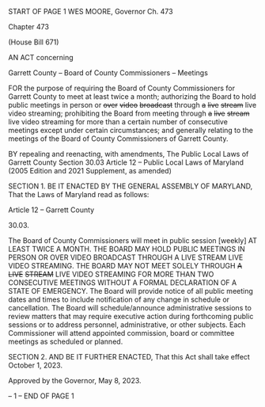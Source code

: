 START OF PAGE 1
WES MOORE, Governor Ch. 473

Chapter 473

(House Bill 671)

AN ACT concerning

Garrett County – Board of County Commissioners – Meetings

FOR the purpose of requiring the Board of County Commissioners for Garrett County to
meet at least twice a month; authorizing the Board to hold public meetings in person
or ~~over~~ ~~video~~ ~~broadcast~~ through ~~a~~ ~~live~~ ~~stream~~ live video streaming; prohibiting the
Board from meeting through ~~a~~ ~~live~~ ~~stream~~ live video streaming for more than a
certain number of consecutive meetings except under certain circumstances; and
generally relating to the meetings of the Board of County Commissioners of Garrett
County.

BY repealing and reenacting, with amendments,
The Public Local Laws of Garrett County
Section 30.03
Article 12 – Public Local Laws of Maryland
(2005 Edition and 2021 Supplement, as amended)

SECTION 1. BE IT ENACTED BY THE GENERAL ASSEMBLY OF MARYLAND,
That the Laws of Maryland read as follows:

Article 12 – Garrett County

30.03.

The Board of County Commissioners will meet in public session [weekly] AT LEAST
TWICE A MONTH. THE BOARD MAY HOLD PUBLIC MEETINGS IN PERSON OR OVER
VIDEO BROADCAST THROUGH A LIVE STREAM LIVE VIDEO STREAMING. THE BOARD
MAY NOT MEET SOLELY THROUGH ~~A~~ ~~LIVE~~ ~~STREAM~~ LIVE VIDEO STREAMING FOR
MORE THAN TWO CONSECUTIVE MEETINGS WITHOUT A FORMAL DECLARATION OF A
STATE OF EMERGENCY. The Board will provide notice of all public meeting dates and
times to include notification of any change in schedule or cancellation. The Board will
schedule/announce administrative sessions to review matters that may require executive
action during forthcoming public sessions or to address personnel, administrative, or other
subjects. Each Commissioner will attend appointed commission, board or committee
meetings as scheduled or planned.

SECTION 2. AND BE IT FURTHER ENACTED, That this Act shall take effect
October 1, 2023.

Approved by the Governor, May 8, 2023.

– 1 –
END OF PAGE 1